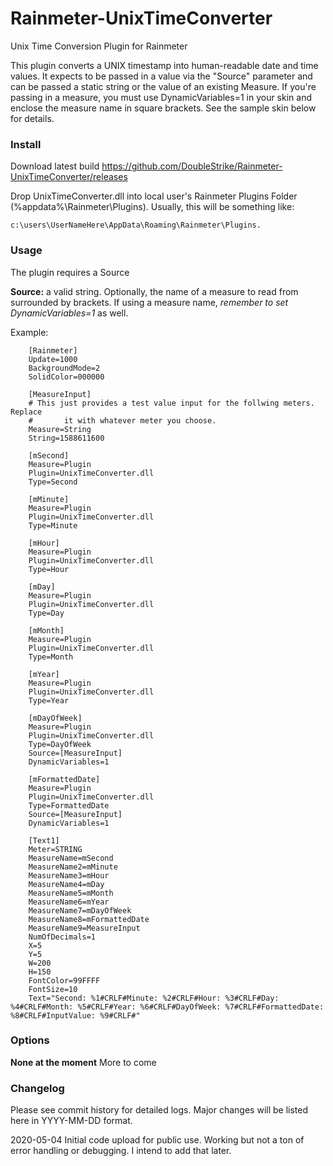 # Rainmeter-UnixTimeConverter
Unix Time Conversion Plugin for Rainmeter

This plugin converts a UNIX timestamp into human-readable date and time values.  It expects to be passed in a value via the "Source" parameter and can be passed a static string or the value of an existing Measure.  If you're passing in a measure, you must use  DynamicVariables=1 in your skin and enclose the measure name in square brackets.  See the sample skin below for details.

### Install
Download latest build https://github.com/DoubleStrike/Rainmeter-UnixTimeConverter/releases

Drop UnixTimeConverter.dll into local user's Rainmeter Plugins Folder (%appdata%\Rainmeter\Plugins).  Usually, this will be something like:
```
c:\users\UserNameHere\AppData\Roaming\Rainmeter\Plugins.
```

### Usage

The plugin requires a Source

**Source:** a valid string.  Optionally, the name of a measure to read from surrounded by brackets.  If using a measure name, *remember to set DynamicVariables=1* as well.


Example:
```
    [Rainmeter]
    Update=1000
    BackgroundMode=2
    SolidColor=000000

    [MeasureInput]
    # This just provides a test value input for the follwing meters.  Replace
    #       it with whatever meter you choose.
    Measure=String
    String=1588611600

    [mSecond]
    Measure=Plugin
    Plugin=UnixTimeConverter.dll
    Type=Second

    [mMinute]
    Measure=Plugin
    Plugin=UnixTimeConverter.dll
    Type=Minute

    [mHour]
    Measure=Plugin
    Plugin=UnixTimeConverter.dll
    Type=Hour

    [mDay]
    Measure=Plugin
    Plugin=UnixTimeConverter.dll
    Type=Day

    [mMonth]
    Measure=Plugin
    Plugin=UnixTimeConverter.dll
    Type=Month

    [mYear]
    Measure=Plugin
    Plugin=UnixTimeConverter.dll
    Type=Year

    [mDayOfWeek]
    Measure=Plugin
    Plugin=UnixTimeConverter.dll
    Type=DayOfWeek
    Source=[MeasureInput]
    DynamicVariables=1

    [mFormattedDate]
    Measure=Plugin
    Plugin=UnixTimeConverter.dll
    Type=FormattedDate
    Source=[MeasureInput]
    DynamicVariables=1

    [Text1]
    Meter=STRING
    MeasureName=mSecond
    MeasureName2=mMinute
    MeasureName3=mHour
    MeasureName4=mDay
    MeasureName5=mMonth
    MeasureName6=mYear
    MeasureName7=mDayOfWeek
    MeasureName8=mFormattedDate
    MeasureName9=MeasureInput
    NumOfDecimals=1
    X=5
    Y=5
    W=200
    H=150
    FontColor=99FFFF
    FontSize=10
    Text="Second: %1#CRLF#Minute: %2#CRLF#Hour: %3#CRLF#Day: %4#CRLF#Month: %5#CRLF#Year: %6#CRLF#DayOfWeek: %7#CRLF#FormattedDate: %8#CRLF#InputValue: %9#CRLF#"
```

### Options

**None at the moment** More to come


### Changelog
Please see commit history for detailed logs.  Major changes will be listed here in YYYY-MM-DD format.

2020-05-04
Initial code upload for public use.  Working but not a ton of error handling or debugging.  I intend to add that later.
